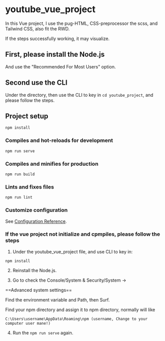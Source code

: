 # youtube_vue_project  
In this Vue project, I use the pug-HTML, CSS-preprocessor the scss, and Tailwind CSS, also fit the RWD.  

If the steps successfully working, it may visualize.  

## First, please install the Node.js  
And use the "Recommended For Most Users" option.  

## Second use the CLI  
Under the directory, then use the CLI to key in `cd youtube_project`,  and please follow the steps.   

## Project setup  
```  
npm install  
```  

### Compiles and hot-reloads for development  
```  
npm run serve  
```  

### Compiles and minifies for production  
```  
npm run build  
```  

### Lints and fixes files  
```  
npm run lint  
```  

### Customize configuration  
See [Configuration Reference](https://cli.vuejs.org/config/).  

### If the vue project not initialize and cpmpiles, please follow the steps  
1. Under the youtube_vue_project file, and use CLI to key in:  
```  
npm install  
```  
2. Reinstall the Node.js.  

3. Go to check the Console/System & Security/System →   

==Advanced system settings==    

Find the environment variable and Path, then Surf.  

Find your npm directory and assign it to npm directory, normally will like 
```
C:\Users\username\AppData\Roaming\npm (username, Change to your computer user mane!)  
```  
4. Run the `npm run serve` again.